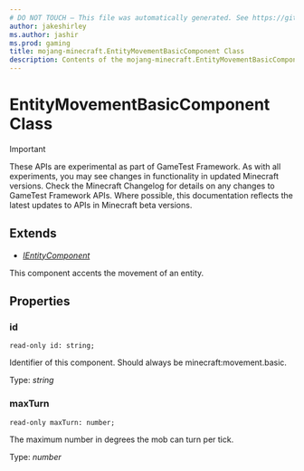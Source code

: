 ```yaml
---
# DO NOT TOUCH — This file was automatically generated. See https://github.com/Mojang/MinecraftScriptingApiDocsGenerator to modify descriptions, examples, etc.
author: jakeshirley
ms.author: jashir
ms.prod: gaming
title: mojang-minecraft.EntityMovementBasicComponent Class
description: Contents of the mojang-minecraft.EntityMovementBasicComponent class.
---
```

# EntityMovementBasicComponent Class
>[!IMPORTANT]
>These APIs are experimental as part of GameTest Framework. As with all experiments, you may see changes in functionality in updated Minecraft versions. Check the Minecraft Changelog for details on any changes to GameTest Framework APIs. Where possible, this documentation reflects the latest updates to APIs in Minecraft beta versions.

## Extends
- [*IEntityComponent*](IEntityComponent.md)

This component accents the movement of an entity.

## Properties
### **id**
`read-only id: string;`

Identifier of this component. Should always be minecraft:movement.basic.

Type: *string*


### **maxTurn**
`read-only maxTurn: number;`

The maximum number in degrees the mob can turn per tick.

Type: *number*


